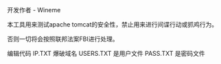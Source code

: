 开发作者 - Wineme

本工具用来测试apache tomcat的安全性，禁止用来进行间谍行动或抓鸡行为。

否则一切将会按照联邦法案FBI进行处理。


编辑代码 IP.TXT 爆破域名
USERS.TXT 是用户文件
PASS.TXT 是密码文件
